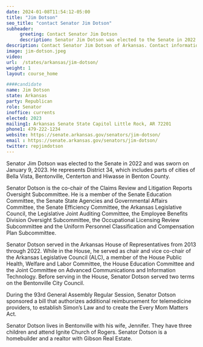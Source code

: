 ```yaml
---
date: 2024-01-08T11:54:12-05:00
title: "Jim Dotson"
seo_title: "contact Senator Jim Dotson"
subheader:
     greeting: Contact Senator Jim Dotson
     description: Senator Jim Dotson was elected to the Senate in 2022 and was sworn on January 9, 2023.  He represents District 34, which includes parts of cities of Bella Vista, Bentonville, Centerton and Hiwasse in Benton County.
description: Contact Senator Jim Dotson of Arkansas. Contact information for Jim Dotson includes email address, phone number, and mailing address.
image: jim-dotson.jpeg
video:
url:  /states/arkansas/jim-dotson/
weight: 1
layout: course_home

####candidate
name: Jim Dotson
state: Arkansas
party: Republican
role: Senator
inoffice: currents
elected: 2023
mailing1: Arkansas Senate State Capitol Little Rock, AR 72201
phone1: 479-222-1234
website: https://senate.arkansas.gov/senators/jim-dotson/
email : https://senate.arkansas.gov/senators/jim-dotson/
twitter: repjimdotson
---
```


Senator Jim Dotson was elected to the Senate in 2022 and was sworn on January 9, 2023.  He represents District 34, which includes parts of cities of Bella Vista, Bentonville, Centerton and Hiwasse in Benton County.

Senator Dotson is the co-chair of the Claims Review and Litigation Reports Oversight Subcommittee.  He is a member of the Senate Education Committee, the Senate State Agencies and Governmental Affairs Committee, the Senate Efficiency Committee, the Arkansas Legislative Council, the Legislative Joint Auditing Committee, the Employee Benefits Division Oversight Subcommittee, the Occupational Licensing Review Subcommittee and the Uniform Personnel Classification and Compensation Plan Subcommittee.

Senator Dotson served in the Arkansas House of Representatives from 2013 through 2022.  While in the House, he served as chair and vice co-chair of the Arkansas Legislative Council (ALC), a member of the House Public Health, Welfare and Labor Committee, the House Education Committee and the Joint Committee on Advanced Communications and Information Technology.  Before serving in the House, Senator Dotson served two terms on the Bentonville City Council.    

During the 93rd General Assembly Regular Session, Senator Dotson sponsored a bill that authorizes additional reimbursement for telemedicine providers, to establish Simon’s Law and to create the Every Mom Matters Act.

Senator Dotson lives in Bentonville with his wife, Jennifer.  They have three children and attend Ignite Church of Rogers.  Senator Dotson is a homebuilder and a realtor with Gibson Real Estate.
